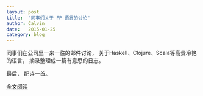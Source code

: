 ```yaml
---
layout: post
title:  "同事们关于 FP 语言的讨论"
author: Calvin
date:   2015-01-25
category: blog
---
```


同事们在公司里一来一往的邮件讨论， 关于Haskell、Clojure、Scala等高贵冷艳的语言， 摘录整理成一篇有意思的日志。 

最后， 配诗一首。

[全文阅读](http://calvin1978.blogcn.com/articles/haskell.html) 
